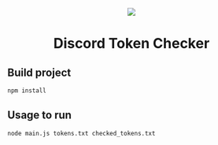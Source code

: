 <p align="center"><img src="https://static.giga.de/wp-content/uploads/2022/04/Discord_IAP_KeyVisuals_Header_02.jpg"></p>

<h1 align="center">Discord Token Checker</h1>

## Build project

```bash
npm install
```

## Usage to run

```bash
node main.js tokens.txt checked_tokens.txt
```
